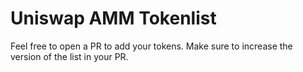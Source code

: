 # Uniswap AMM Tokenlist

Feel free to open a PR to add your tokens. Make sure to increase the version of the list in your PR.
